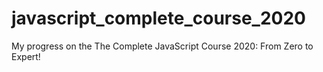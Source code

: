 # javascript_complete_course_2020
My progress on the The Complete JavaScript Course 2020: From Zero to Expert! 
